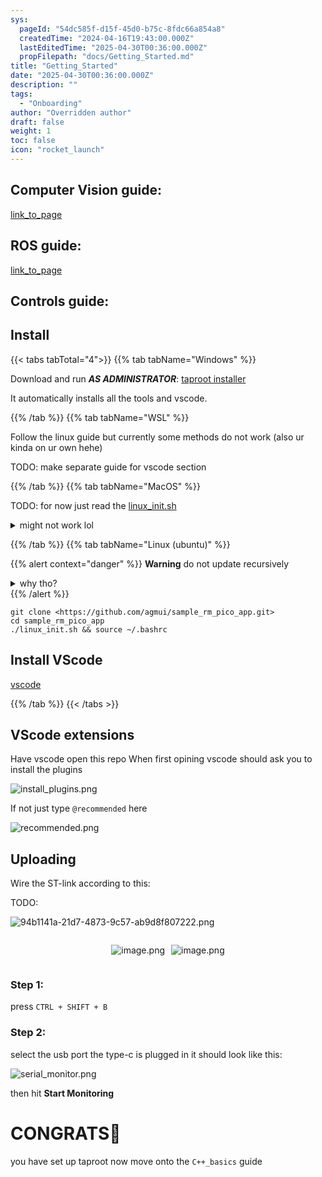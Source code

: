```yaml
---
sys:
  pageId: "54dc585f-d15f-45d0-b75c-8fdc66a854a8"
  createdTime: "2024-04-16T19:43:00.000Z"
  lastEditedTime: "2025-04-30T00:36:00.000Z"
  propFilepath: "docs/Getting_Started.md"
title: "Getting_Started"
date: "2025-04-30T00:36:00.000Z"
description: ""
tags:
  - "Onboarding"
author: "Overridden author"
draft: false
weight: 1
toc: false
icon: "rocket_launch"
---
```


## Computer Vision guide:

[link_to_page](86d45bc0-388b-4d26-8848-44f255f73d0e)

## ROS guide:

[link_to_page](3c76c1de-ec8f-46d6-8b0a-294005edc2d5)

## Controls guide:

## Install

{{< tabs tabTotal="4">}}
{{% tab tabName="Windows" %}}

Download and run _**AS ADMINISTRATOR**_: [taproot installer](https://github.com/Thornbots/TeachingFreshies/releases/tag/1.0)

It automatically installs all the tools and vscode.

{{% /tab %}}
{{% tab tabName="WSL" %}}

Follow the linux guide but currently some methods do not work (also ur kinda on ur own hehe)

TODO: make separate guide for vscode section

{{% /tab %}}
{{% tab tabName="MacOS" %}}

TODO: for now just read the [linux_init.sh](https://github.com/agmui/sample_rm_pico_app/blob/main/linux_init.sh)

<details>
<summary>might not work lol</summary>

`brew install libusb pkg-config`

Next install: [vscode](https://code.visualstudio.com/Download)

</details>

{{% /tab %}}
{{% tab tabName="Linux (ubuntu)" %}}

{{% alert context="danger" %}}
**Warning** do not update recursively
<details>
<summary>why tho?</summary>
There are some submodules that may go on for a while (like tinyusb) and I highly
recommend you don't need to get them.
If you want to see what submodules I update just look in `linux_init.sh`
</details>
{{% /alert %}}

```shell
git clone <https://github.com/agmui/sample_rm_pico_app.git>
cd sample_rm_pico_app
./linux_init.sh && source ~/.bashrc
```

## Install VScode

[vscode](https://code.visualstudio.com/Download)

{{% /tab %}}
{{< /tabs >}}

## VScode extensions

Have vscode open this repo
When first opining vscode should ask you to install the plugins

![install_plugins.png](https://prod-files-secure.s3.us-west-2.amazonaws.com/d518164a-d88e-44d1-a4ee-3adb3bd8bce0/89bd30f0-1825-4e77-867b-0a41ce370880/install_plugins.png?X-Amz-Algorithm=AWS4-HMAC-SHA256&X-Amz-Content-Sha256=UNSIGNED-PAYLOAD&X-Amz-Credential=ASIAZI2LB466RSZ7JUEL%2F20250615%2Fus-west-2%2Fs3%2Faws4_request&X-Amz-Date=20250615T140709Z&X-Amz-Expires=3600&X-Amz-Security-Token=IQoJb3JpZ2luX2VjEFsaCXVzLXdlc3QtMiJIMEYCIQCh1LZT9VttmyRzLJAYTTv4%2B97%2FyJRRyLKRbgXu%2B2FvtAIhAMZKt0dz%2FDa6BAmxFEJ5aQXv4OFwyQ3gbiKCTZsxR%2Fo4Kv8DCEQQABoMNjM3NDIzMTgzODA1IgylJUS9yd5PRZGfgfUq3AMK6FJZT25jAICQpcW9zotqRi%2BN%2Bwg%2BYQkKGw52DwlQAV%2FmjPEIJV58mibG3vmLUFAe75V8bgf%2F1OHEjXMNi3dLuCsEKJiWWkiJGR%2FD7%2FxBRxpEg8fbo0Tr6RvI4p46zaM9WWZHvBs%2FpcKofazhR48Fxcje8iM5iAB8RzuFJsiuKZ%2FxNyZF7xvUYwo86%2FOAIW42Cve2%2Bw47%2BAgYl9L93%2F%2BsW70%2FS5uNnk8F9zo9UPqovNaJizfT0hp%2BiNii0xQI1RAIY4pdO5oP6kodQnsvzxe5foSF9613VZtccViSCFqjuHBao1Fz0gr4%2BfhH0xIS0wuIzL5Tnk8aMKQ%2B4dfznGIPO3Q4MR6umOyuwmsviBzImAFyo9kMy0eiOlNpLlyRGQZKZ8JXQGxsmuwY5RutKM0sTBjZsYP3AoN5BbKyqgR99UcJl3%2FGKHRLqaFOGBBHGe2COjo5IiHGBndOcWbp9v6%2F%2F21HfmSuYofqfr9VFqiX8HxqmD9Y%2F%2Fnsipvn2o3YdYGafLeJnD%2F%2F1m354wMRBLoS%2B0JdTl2ZCbTpzivY9lO3HhwWWrnhBa76oufX3pIRXwp7PXPu5w2MIUsOF4d6Rve54i21qjA%2BvzPChYE6GnWSCZnpR18hYQp6qvXgmTDJx7rCBjqkAS6MxtWzl62V6sKJ%2FsiNuNNfphWP9NuQAiHPaCs5M7NeKzJEga83Nh%2Fgv1KaLGM75UkIupt6O8YaXFOIw5m%2FatV7DBEnQRdHlwjiyGmG5JjQePlYR%2BFF2j62Y90aNy7ixdIJHTgrNcZSZVdlUUDH7qwfUSgArLejUUy6VAhSiQcp4O82HynqK901QphRysAopB2WiU6fkULPsfVAH5x%2B%2Fh%2FWkRdp&X-Amz-Signature=cb45624e0186aaa0156b0867b1e34c0d9c560a398024d1d3f7492eb605208215&X-Amz-SignedHeaders=host&x-amz-checksum-mode=ENABLED&x-id=GetObject)

If not just type `@recommended` here  

![recommended.png](https://prod-files-secure.s3.us-west-2.amazonaws.com/d518164a-d88e-44d1-a4ee-3adb3bd8bce0/61e661e9-5d85-4dfc-be0d-8d2097a5e793/recommended.png?X-Amz-Algorithm=AWS4-HMAC-SHA256&X-Amz-Content-Sha256=UNSIGNED-PAYLOAD&X-Amz-Credential=ASIAZI2LB466RSZ7JUEL%2F20250615%2Fus-west-2%2Fs3%2Faws4_request&X-Amz-Date=20250615T140709Z&X-Amz-Expires=3600&X-Amz-Security-Token=IQoJb3JpZ2luX2VjEFsaCXVzLXdlc3QtMiJIMEYCIQCh1LZT9VttmyRzLJAYTTv4%2B97%2FyJRRyLKRbgXu%2B2FvtAIhAMZKt0dz%2FDa6BAmxFEJ5aQXv4OFwyQ3gbiKCTZsxR%2Fo4Kv8DCEQQABoMNjM3NDIzMTgzODA1IgylJUS9yd5PRZGfgfUq3AMK6FJZT25jAICQpcW9zotqRi%2BN%2Bwg%2BYQkKGw52DwlQAV%2FmjPEIJV58mibG3vmLUFAe75V8bgf%2F1OHEjXMNi3dLuCsEKJiWWkiJGR%2FD7%2FxBRxpEg8fbo0Tr6RvI4p46zaM9WWZHvBs%2FpcKofazhR48Fxcje8iM5iAB8RzuFJsiuKZ%2FxNyZF7xvUYwo86%2FOAIW42Cve2%2Bw47%2BAgYl9L93%2F%2BsW70%2FS5uNnk8F9zo9UPqovNaJizfT0hp%2BiNii0xQI1RAIY4pdO5oP6kodQnsvzxe5foSF9613VZtccViSCFqjuHBao1Fz0gr4%2BfhH0xIS0wuIzL5Tnk8aMKQ%2B4dfznGIPO3Q4MR6umOyuwmsviBzImAFyo9kMy0eiOlNpLlyRGQZKZ8JXQGxsmuwY5RutKM0sTBjZsYP3AoN5BbKyqgR99UcJl3%2FGKHRLqaFOGBBHGe2COjo5IiHGBndOcWbp9v6%2F%2F21HfmSuYofqfr9VFqiX8HxqmD9Y%2F%2Fnsipvn2o3YdYGafLeJnD%2F%2F1m354wMRBLoS%2B0JdTl2ZCbTpzivY9lO3HhwWWrnhBa76oufX3pIRXwp7PXPu5w2MIUsOF4d6Rve54i21qjA%2BvzPChYE6GnWSCZnpR18hYQp6qvXgmTDJx7rCBjqkAS6MxtWzl62V6sKJ%2FsiNuNNfphWP9NuQAiHPaCs5M7NeKzJEga83Nh%2Fgv1KaLGM75UkIupt6O8YaXFOIw5m%2FatV7DBEnQRdHlwjiyGmG5JjQePlYR%2BFF2j62Y90aNy7ixdIJHTgrNcZSZVdlUUDH7qwfUSgArLejUUy6VAhSiQcp4O82HynqK901QphRysAopB2WiU6fkULPsfVAH5x%2B%2Fh%2FWkRdp&X-Amz-Signature=f5151132da8794df18918881feb31503e046e81997740f9b99af4cac862b00a8&X-Amz-SignedHeaders=host&x-amz-checksum-mode=ENABLED&x-id=GetObject)

## Uploading

Wire the ST-link according to this:

TODO:

![94b1141a-21d7-4873-9c57-ab9d8f807222.png](https://prod-files-secure.s3.us-west-2.amazonaws.com/d518164a-d88e-44d1-a4ee-3adb3bd8bce0/e5fad17d-ab82-4300-9f4c-505ab4b1202c/94b1141a-21d7-4873-9c57-ab9d8f807222.png?X-Amz-Algorithm=AWS4-HMAC-SHA256&X-Amz-Content-Sha256=UNSIGNED-PAYLOAD&X-Amz-Credential=ASIAZI2LB466RSZ7JUEL%2F20250615%2Fus-west-2%2Fs3%2Faws4_request&X-Amz-Date=20250615T140709Z&X-Amz-Expires=3600&X-Amz-Security-Token=IQoJb3JpZ2luX2VjEFsaCXVzLXdlc3QtMiJIMEYCIQCh1LZT9VttmyRzLJAYTTv4%2B97%2FyJRRyLKRbgXu%2B2FvtAIhAMZKt0dz%2FDa6BAmxFEJ5aQXv4OFwyQ3gbiKCTZsxR%2Fo4Kv8DCEQQABoMNjM3NDIzMTgzODA1IgylJUS9yd5PRZGfgfUq3AMK6FJZT25jAICQpcW9zotqRi%2BN%2Bwg%2BYQkKGw52DwlQAV%2FmjPEIJV58mibG3vmLUFAe75V8bgf%2F1OHEjXMNi3dLuCsEKJiWWkiJGR%2FD7%2FxBRxpEg8fbo0Tr6RvI4p46zaM9WWZHvBs%2FpcKofazhR48Fxcje8iM5iAB8RzuFJsiuKZ%2FxNyZF7xvUYwo86%2FOAIW42Cve2%2Bw47%2BAgYl9L93%2F%2BsW70%2FS5uNnk8F9zo9UPqovNaJizfT0hp%2BiNii0xQI1RAIY4pdO5oP6kodQnsvzxe5foSF9613VZtccViSCFqjuHBao1Fz0gr4%2BfhH0xIS0wuIzL5Tnk8aMKQ%2B4dfznGIPO3Q4MR6umOyuwmsviBzImAFyo9kMy0eiOlNpLlyRGQZKZ8JXQGxsmuwY5RutKM0sTBjZsYP3AoN5BbKyqgR99UcJl3%2FGKHRLqaFOGBBHGe2COjo5IiHGBndOcWbp9v6%2F%2F21HfmSuYofqfr9VFqiX8HxqmD9Y%2F%2Fnsipvn2o3YdYGafLeJnD%2F%2F1m354wMRBLoS%2B0JdTl2ZCbTpzivY9lO3HhwWWrnhBa76oufX3pIRXwp7PXPu5w2MIUsOF4d6Rve54i21qjA%2BvzPChYE6GnWSCZnpR18hYQp6qvXgmTDJx7rCBjqkAS6MxtWzl62V6sKJ%2FsiNuNNfphWP9NuQAiHPaCs5M7NeKzJEga83Nh%2Fgv1KaLGM75UkIupt6O8YaXFOIw5m%2FatV7DBEnQRdHlwjiyGmG5JjQePlYR%2BFF2j62Y90aNy7ixdIJHTgrNcZSZVdlUUDH7qwfUSgArLejUUy6VAhSiQcp4O82HynqK901QphRysAopB2WiU6fkULPsfVAH5x%2B%2Fh%2FWkRdp&X-Amz-Signature=6d4b5b8b71175958d488ff7a953b8aec9e27079792416a0cf8cf350ba29a4aae&X-Amz-SignedHeaders=host&x-amz-checksum-mode=ENABLED&x-id=GetObject)

<div style="display: flex;flex-direction: row; column-gap:10px; max-width: 630px;justify-content: center;">
<div>

![image.png](https://prod-files-secure.s3.us-west-2.amazonaws.com/d518164a-d88e-44d1-a4ee-3adb3bd8bce0/210ecb78-1116-4d7b-b9b7-2292f66fa2c2/image.png?X-Amz-Algorithm=AWS4-HMAC-SHA256&X-Amz-Content-Sha256=UNSIGNED-PAYLOAD&X-Amz-Credential=ASIAZI2LB466YB6XSQWE%2F20250615%2Fus-west-2%2Fs3%2Faws4_request&X-Amz-Date=20250615T140715Z&X-Amz-Expires=3600&X-Amz-Security-Token=IQoJb3JpZ2luX2VjEF4aCXVzLXdlc3QtMiJGMEQCIALRpy67wD%2BGRXdW55McoM0wHr%2BTK%2FVhyZdMobxT9GHoAiB5RVs0Y4SQV2IPIAuaO0CVnYDxTWp8yjvA4J6XMup35ir%2FAwhHEAAaDDYzNzQyMzE4MzgwNSIMLKaNWHquufRsoPFEKtwDXfmqEBpgPB43IAxiEkqGYuJUzW1VDN4fb1uHEl4%2FWSkXAqEi6REWIf6Vf%2FYF0LVyV8pB8mvv1lNHk4o5yoTbI6sbgmfov8fznO2fhmrk%2BxJ1HP29ZgfJvI8WauAQOFewIXfu6Kyyl8QEQ6JEOZ8u%2BEgUX9Nh2e5Xo7x4aGudeTA%2FGBkwHFY78pqj%2FkuUajS1WfjpVejKpobK9OKekdCnHg2isLZvrz6nEEYf7bNzT9KfzDP%2FBAwx2NzMBg33QEkdJiCPhWtWTI1W1QBlhDy3aUJphNz25PJXZQdWlbc%2B3tK4StXYAGizi2JKuCAPgNHz%2B6Rq9BGxH4edO3Ns7ODKBlnrXuxBCiJq5pcwwAsVpmdcyAqXFwhkpE67faZW%2F3A53GyOrEVaj7bT8sdowKDZXN%2Bvc3Ka2wmU9Uq2BExd%2BmfplMu9jcHG%2Fe1T4KJExdsmyyowkUW09ptxU2Wae%2BjuQWyVrMulRTKd2ulH4MkQz1gkvoAhAcXFunsLuSJrFgWMWBHQL%2FW8XQymy2ROtHC%2B0q10UFMgwLeH8X0vd%2FzP0ZRXyEGFFjU7OhsQVXiwcweB3cxPNKbbBaAHZDGTFfUO%2FKfYeTWsOOrOfnir1WsB1w%2FwyNiFFn4jeG83AxMwrJu7wgY6pgHykNIpBOv0ITynby93IHgqUv4yG0F2TUKeuLPfWntoEwwl5IfodgyremC6lABPwX4KlsBnM84Myfe3v0x9V%2BvtVk6zEVB%2BNDdCyk18z2jnoQiPBX6vFg79efHAqBU5eX275ThTlmdiGtRg9CTAw5tLVkvmo0Y%2BYUd2mhX80ZCg3W57P9wT%2FUaUv68uCsfIWDmQ7pInVprkE8JCQz5W%2BlKmFhaC74Bi&X-Amz-Signature=2c079ad6958e77f526ec0c49b693f53fdce1da2e71468697131bacbb2978af18&X-Amz-SignedHeaders=host&x-amz-checksum-mode=ENABLED&x-id=GetObject)

</div>
<div>

![image.png](https://prod-files-secure.s3.us-west-2.amazonaws.com/d518164a-d88e-44d1-a4ee-3adb3bd8bce0/33a0fd0f-8ca6-4a86-8e09-26e95ded1fff/image.png?X-Amz-Algorithm=AWS4-HMAC-SHA256&X-Amz-Content-Sha256=UNSIGNED-PAYLOAD&X-Amz-Credential=ASIAZI2LB466S77GHES5%2F20250615%2Fus-west-2%2Fs3%2Faws4_request&X-Amz-Date=20250615T140715Z&X-Amz-Expires=3600&X-Amz-Security-Token=IQoJb3JpZ2luX2VjEFoaCXVzLXdlc3QtMiJHMEUCIQD%2B%2Fiol8mwkOBIPI%2FuW5%2BQrycoVMNC8tMp02f7P0OBsIwIgaG2khAyPG0Z4cMA75%2BP%2BkT79EkXoIm0cC%2FAZ5LSWd5cq%2FwMIQhAAGgw2Mzc0MjMxODM4MDUiDB2SyqsR8bkOYvdQDSrcA4mYF1dYY68miK5YeF81eOxDI6NeO3utv8y0RxaLK5%2FNJ2Nj6SjMrt9CTw43CLfs38i6ijD7ZP7tbzTOExBTWjFB%2BTH5CfXG7F11DpxmTnHLhH1MXNPpvLW4wWL%2FmXwOOES%2BIn4sgxdDhtXB52izM2U5RPz3saTW8OAmA6LihLY07JXiFa0lKOKqdHigqUxjQTXlJy%2FYvvkbse%2FpDt70g7n9Bbk0FgqEJeYsI1xRRpVYYnp9tTv6w1dhjaV2ct3%2BAKSmxLhRU2Orp0tD0o%2Fn6sqo6pkh6EIv2BNFvXDJcnQKy%2F7mr1D5U6b4dOGW6XWcIjvssOBrpli23p4oFqf%2BrXZkph0KXv2o49t9gBb7wO561vbr4VY3ae%2FdHuBpRY4oMwhirxqESRBtt%2FpvstvnCyS13kEwmKP1crb782jPH9YvNdTOCSHDbXmuXs3tdlCWaEusXP7jG0M%2BKBNOfR9xvXB2%2BDZ3n9M0J3XncKM3BLJZ9kfR7Td1vHGSl3x8C5H1tcrEH9tM9ksoSmQHSqLYH8gI6jV2QGNgb1Yb4l2AqxaRANw6m9op5CS1WtHrYRcKVMTJ4xFFcfpuC4EZMXw8wjQd8lrPVtZY9jsxXqJFscm50KNA6NvSu%2FgSNxKwMPyiusIGOqUBEix6eVJcRQqEwnPDYczGVNzw%2FPHLLMsmuVhqM6vgr8G8dkKJbOirFwkALkoTIL1a%2FbOwgegWsk%2Bk3RrufE03z%2B9%2FtwnJ2hgWGSe7AfunL28W93fZQ3cyYbWEVClQWjsFfjsy0G4YD%2B3vRrUBbIBXcEvMC3WZj87b9PDHwOW%2BTdfaKqA3cuD1StUHMl1ZcPmGqfLY4dNChI3BfsqzStgTFQxDNPhG&X-Amz-Signature=f4437643ecd77be04af21f6713a409b5f0fe6c1db41f5f844612c3191a022d95&X-Amz-SignedHeaders=host&x-amz-checksum-mode=ENABLED&x-id=GetObject)

</div>
</div>

### Step 1:

press `CTRL + SHIFT + B`

### Step 2:

select the usb port the type-c is plugged in it should look like this:

![serial_monitor.png](https://prod-files-secure.s3.us-west-2.amazonaws.com/d518164a-d88e-44d1-a4ee-3adb3bd8bce0/f03f4774-05d4-4393-b6a0-d5efb6d315ab/serial_monitor.png?X-Amz-Algorithm=AWS4-HMAC-SHA256&X-Amz-Content-Sha256=UNSIGNED-PAYLOAD&X-Amz-Credential=ASIAZI2LB466RSZ7JUEL%2F20250615%2Fus-west-2%2Fs3%2Faws4_request&X-Amz-Date=20250615T140709Z&X-Amz-Expires=3600&X-Amz-Security-Token=IQoJb3JpZ2luX2VjEFsaCXVzLXdlc3QtMiJIMEYCIQCh1LZT9VttmyRzLJAYTTv4%2B97%2FyJRRyLKRbgXu%2B2FvtAIhAMZKt0dz%2FDa6BAmxFEJ5aQXv4OFwyQ3gbiKCTZsxR%2Fo4Kv8DCEQQABoMNjM3NDIzMTgzODA1IgylJUS9yd5PRZGfgfUq3AMK6FJZT25jAICQpcW9zotqRi%2BN%2Bwg%2BYQkKGw52DwlQAV%2FmjPEIJV58mibG3vmLUFAe75V8bgf%2F1OHEjXMNi3dLuCsEKJiWWkiJGR%2FD7%2FxBRxpEg8fbo0Tr6RvI4p46zaM9WWZHvBs%2FpcKofazhR48Fxcje8iM5iAB8RzuFJsiuKZ%2FxNyZF7xvUYwo86%2FOAIW42Cve2%2Bw47%2BAgYl9L93%2F%2BsW70%2FS5uNnk8F9zo9UPqovNaJizfT0hp%2BiNii0xQI1RAIY4pdO5oP6kodQnsvzxe5foSF9613VZtccViSCFqjuHBao1Fz0gr4%2BfhH0xIS0wuIzL5Tnk8aMKQ%2B4dfznGIPO3Q4MR6umOyuwmsviBzImAFyo9kMy0eiOlNpLlyRGQZKZ8JXQGxsmuwY5RutKM0sTBjZsYP3AoN5BbKyqgR99UcJl3%2FGKHRLqaFOGBBHGe2COjo5IiHGBndOcWbp9v6%2F%2F21HfmSuYofqfr9VFqiX8HxqmD9Y%2F%2Fnsipvn2o3YdYGafLeJnD%2F%2F1m354wMRBLoS%2B0JdTl2ZCbTpzivY9lO3HhwWWrnhBa76oufX3pIRXwp7PXPu5w2MIUsOF4d6Rve54i21qjA%2BvzPChYE6GnWSCZnpR18hYQp6qvXgmTDJx7rCBjqkAS6MxtWzl62V6sKJ%2FsiNuNNfphWP9NuQAiHPaCs5M7NeKzJEga83Nh%2Fgv1KaLGM75UkIupt6O8YaXFOIw5m%2FatV7DBEnQRdHlwjiyGmG5JjQePlYR%2BFF2j62Y90aNy7ixdIJHTgrNcZSZVdlUUDH7qwfUSgArLejUUy6VAhSiQcp4O82HynqK901QphRysAopB2WiU6fkULPsfVAH5x%2B%2Fh%2FWkRdp&X-Amz-Signature=512ea0ed8bc0ba975f3012e005959a06d3901a5bd85f2f0fd670ef12c26bfce2&X-Amz-SignedHeaders=host&x-amz-checksum-mode=ENABLED&x-id=GetObject)

then hit **Start Monitoring**

# CONGRATS🎉

you have set up taproot now move onto the `C++_basics` guide
